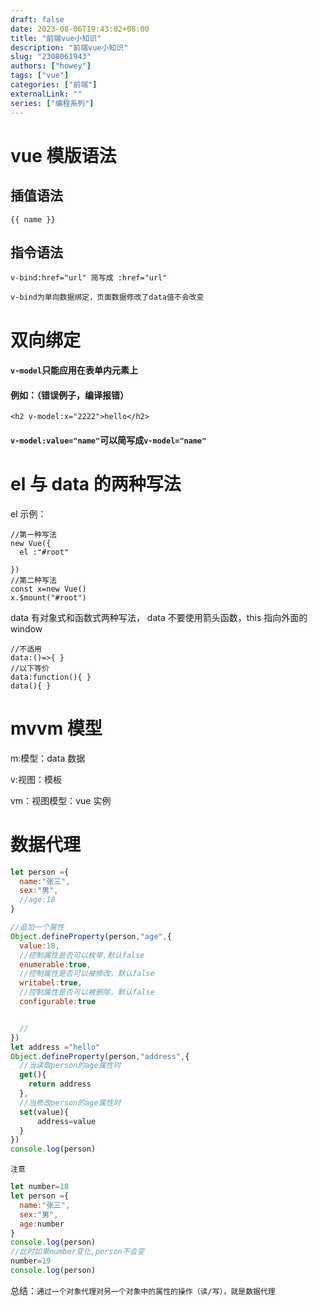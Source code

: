 ```yaml
---
draft: false
date: 2023-08-06T19:43:02+08:00
title: "前端vue小知识"
description: "前端vue小知识"
slug: "2308061943"
authors: ["howey"]
tags: ["vue"]
categories: ["前端"]
externalLink: ""
series: ["编程系列"]
---
```


# vue 模版语法

## 插值语法

```vue
{{ name }}
```

## 指令语法

```vue
v-bind:href="url" 简写成 :href="url"
```

`v-bind为单向数据绑定，页面数据修改了data值不会改变`

# 双向绑定

#### `v-model`只能应用在表单内元素上

#### 例如：（错误例子，编译报错）

`<h2 v-model:x="2222">hello</h2>`

#### `v-model:value="name"`可以简写成`v-model="name"`

# el 与 data 的两种写法

el 示例：

```vue
//第一种写法
new Vue({
  el :"#root"

})
//第二种写法
const x=new Vue()
x.$mount("#root")

```

data 有对象式和函数式两种写法，
data 不要使用箭头函数，this 指向外面的 window

```vue
//不适用 
data:()=>{ } 
//以下等价 
data:function(){ } 
data(){ }
```

# mvvm 模型

m:模型：data 数据

v:视图：模板

vm：视图模型：vue 实例

# 数据代理

```js
let person ={
  name:"张三",
  sex:"男",
  //age:18
}

//追加一个属性
Object.defineProperty(person,"age",{
  value:18,
  //控制属性是否可以枚举,默认false
  enumerable:true,
  //控制属性是否可以被修改，默认false
  writabel:true,
  //控制属性是否可以被删除，默认false
  configurable:true


  //
})
let address ="hello"
Object.defineProperty(person,"address",{
  //当读取person的age属性时
  get(){
    return address
  },
  //当修改person的age属性时
  set(value){
      address=value
  }
})
console.log(person)
```

`注意`

```js
let number=18
let person ={
  name:"张三",
  sex:"男",
  age:number
}
console.log(person)
//此时如果number变化,person不会变
number=19
console.log(person)
```

总结：`通过一个对象代理对另一个对象中的属性的操作（读/写），就是数据代理`
